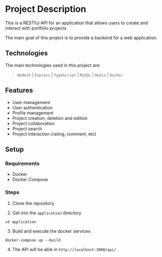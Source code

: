 # Project Description
This is a RESTful API for an application that allows users to create and interact with portfolio projects. 

The main goal of this project is to provide a backend for a web application.

## Technologies
The main technologies used in this project are:

> `NodeJS` | `Express` | `TypeScript` | `MySQL` | `Redis` | `Docker`

## Features
- User management
- User authentication
- Profile management
- Project creation, deletion and edition
- Project collaboration
- Project search
- Project interaction (rating, comment, etc)

## Setup
### Requirements
- Docker
- Docker Compose

### Steps
1. Clone the repository

2. Get into the `application` directory
```
cd application
```
3. Build and execute the docker services
```
docker-compose up --build
```
4. The API will be able in `http://localhost:3000/api/`

